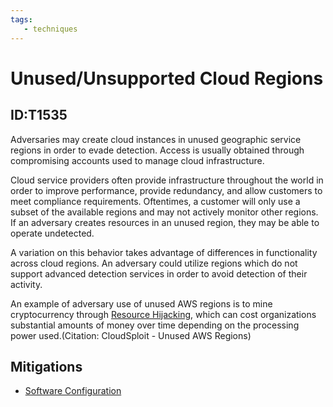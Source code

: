 ```yaml
---
tags:
   - techniques
---
```

# Unused/Unsupported Cloud Regions
## ID:T1535
Adversaries may create cloud instances in unused geographic service regions in order to evade detection. Access is usually obtained through compromising accounts used to manage cloud infrastructure.

Cloud service providers often provide infrastructure throughout the world in order to improve performance, provide redundancy, and allow customers to meet compliance requirements. Oftentimes, a customer will only use a subset of the available regions and may not actively monitor other regions. If an adversary creates resources in an unused region, they may be able to operate undetected.

A variation on this behavior takes advantage of differences in functionality across cloud regions. An adversary could utilize regions which do not support advanced detection services in order to avoid detection of their activity.

An example of adversary use of unused AWS regions is to mine cryptocurrency through [Resource Hijacking](/mitre/techniques/T1496), which can cost organizations substantial amounts of money over time depending on the processing power used.(Citation: CloudSploit - Unused AWS Regions)
## Mitigations
* [Software Configuration](/mitre/mitigations/M1054)
